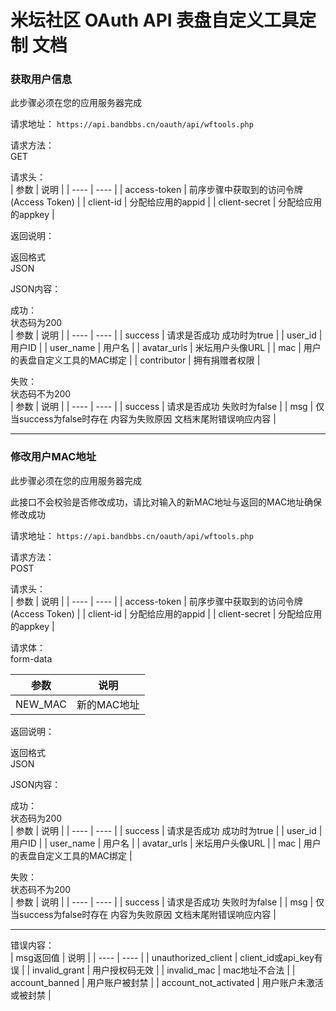 # 米坛社区 OAuth API 表盘自定义工具定制 文档


### 获取用户信息

此步骤必须在您的应用服务器完成

请求地址： 
```https://api.bandbbs.cn/oauth/api/wftools.php```  

请求方法：  
GET  

请求头：  
|  参数   | 说明  |
|  ----  | ----  |
| access-token  | 前序步骤中获取到的访问令牌(Access Token) |
| client-id  | 分配给应用的appid |
| client-secret  | 分配给应用的appkey |


返回说明：  

返回格式  
JSON
 
JSON内容：

成功：  
状态码为200  
|  参数   | 说明  |
|  ----  | ----  |
| success  | 请求是否成功 成功时为true |
| user_id  | 用户ID |
| user_name  | 用户名 |
| avatar_urls  | 米坛用户头像URL |
| mac  | 用户的表盘自定义工具的MAC绑定 |
| contributor  | 拥有捐赠者权限 |


失败：  
状态码不为200  
|  参数   | 说明  |
|  ----  | ----  |
| success  | 请求是否成功 失败时为false |
| msg  | 仅当success为false时存在 内容为失败原因 文档末尾附错误响应内容 |



  
------------------------
      

### 修改用户MAC地址

此步骤必须在您的应用服务器完成

此接口不会校验是否修改成功，请比对输入的新MAC地址与返回的MAC地址确保修改成功

请求地址： 
```https://api.bandbbs.cn/oauth/api/wftools.php```  

请求方法：  
POST 

请求头：  
|  参数   | 说明  |
|  ----  | ----  |
| access-token  | 前序步骤中获取到的访问令牌(Access Token) |
| client-id  | 分配给应用的appid |
| client-secret  | 分配给应用的appkey |

请求体：  
form-data  

|  参数   | 说明  |
|  ----  | ----  |
| NEW_MAC  | 新的MAC地址 |



返回说明：  

返回格式  
JSON
 
JSON内容：

成功：  
状态码为200  
|  参数   | 说明  |
|  ----  | ----  |
| success  | 请求是否成功 成功时为true |
| user_id  | 用户ID |
| user_name  | 用户名 |
| avatar_urls  | 米坛用户头像URL |
| mac  | 用户的表盘自定义工具的MAC绑定 |


失败：  
状态码不为200  
|  参数   | 说明  |
|  ----  | ----  |
| success  | 请求是否成功 失败时为false |
| msg  | 仅当success为false时存在 内容为失败原因  文档末尾附错误响应内容 |


------------------------------------------------

错误内容：  
|  msg返回值   | 说明  |
|  ----  | ----  |
| unauthorized_client  | client_id或api_key有误 |
| invalid_grant  | 用户授权码无效 |
| invalid_mac  | mac地址不合法 |
| account_banned  | 用户账户被封禁 |
| account_not_activated  | 用户账户未激活或被封禁 |


